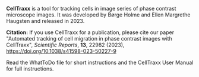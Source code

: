 <b>CellTraxx</b> is a tool for tracking cells in image series of phase contrast microscope images. It was developed by Børge Holme and Ellen Margrethe Haugsten and released in 2023.

<b>Citation:</b> If you use CellTraxx for a publication, please cite our paper "Automated tracking of cell migration in phase contrast images with CellTraxx", <i>Scientific Reports</i>, <b>13</b>, 22982 (2023), https://doi.org/10.1038/s41598-023-50227-9 

Read the WhatToDo file for short instructions and the CellTraxx User Manual for full instructions.
